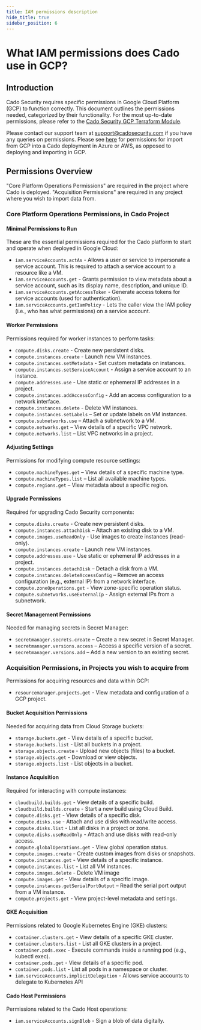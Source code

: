 ```yaml
---
title: IAM permissions description
hide_title: true
sidebar_position: 6
---
```


# What IAM permissions does Cado use in GCP?

## Introduction

Cado Security requires specific permissions in Google Cloud Platform (GCP) to function correctly. This document outlines the permissions needed, categorized by their functionality. For the most up-to-date permissions, please refer to the [Cado Security GCP Terraform Module](https://github.com/cado-security/Deployment-Templates/blob/main/gcp/modules/iam/main.tf).

Please contact our support team at [support@cadosecurity.com](mailto:support@cadosecurity.com) if you have any queries on permissions.
Please see [here](/cado/deploy/cross/adding-gcp) for permissions for import from GCP into a Cado deployment in Azure or AWS, as opposed to deploying and importing in GCP.

## Permissions Overview

"Core Platform Operations Permissions" are required in the project where Cado is deployed.
"Acquisition Permissions" are required in any project where you wish to import data from.

### Core Platform Operations Permissions, in Cado Project

#### Minimal Permissions to Run

These are the essential permissions required for the Cado platform to start and operate when deployed in Google Cloud:

- `iam.serviceAccounts.actAs` - Allows a user or service to impersonate a service account. This is required to attach a service account to a resource like a VM.
- `iam.serviceAccounts.get` - Grants permission to view metadata about a service account, such as its display name, description, and unique ID.
- `iam.serviceAccounts.getAccessToken` - Generate access tokens for service accounts (used for authentication).
- `iam.serviceAccounts.getIamPolicy` - Lets the caller view the IAM policy (i.e., who has what permissions) on a service account.

#### Worker Permissions

Permissions required for worker instances to perform tasks:

- `compute.disks.create` - Create new persistent disks.
- `compute.instances.create` - Launch new VM instances.
- `compute.instances.setMetadata` - Set custom metadata on instances.
- `compute.instances.setServiceAccount` - Assign a service account to an instance.
- `compute.addresses.use` - Use static or ephemeral IP addresses in a project.
- `compute.instances.addAccessConfig` - Add an access configuration to a network interface.
- `compute.instances.delete` -  Delete VM instances.
- `compute.instances.setLabels` – Set or update labels on VM instances.
- `compute.subnetworks.use` – Attach a subnetwork to a VM.
- `compute.networks.get` – View details of a specific VPC network.
- `compute.networks.list` – List VPC networks in a project.

#### Adjusting Settings

Permissions for modifying compute resource settings:

- `compute.machineTypes.get` – View details of a specific machine type.
- `compute.machineTypes.list` – List all available machine types.
- `compute.regions.get` – View metadata about a specific region.

#### Upgrade Permissions

Required for upgrading Cado Security components:

- `compute.disks.create` - Create new persistent disks.
- `compute.instances.attachDisk` – Attach an existing disk to a VM.
- `compute.images.useReadOnly` - Use images to create instances (read-only).
- `compute.instances.create` - Launch new VM instances.
- `compute.addresses.use` - Use static or ephemeral IP addresses in a project.
- `compute.instances.detachDisk` – Detach a disk from a VM.
- `compute.instances.deleteAccessConfig` – Remove an access configuration (e.g., external IP) from a network interface.
- `compute.zoneOperations.get` - View zone-specific operation status.
- `compute.subnetworks.useExternalIp` - Assign external IPs from a subnetwork.

#### Secret Management Permissions

Needed for managing secrets in Secret Manager:

- `secretmanager.secrets.create` – Create a new secret in Secret Manager.
- `secretmanager.versions.access` – Access a specific version of a secret.
- `secretmanager.versions.add` – Add a new version to an existing secret.

### Acquisition Permissions, in Projects you wish to acquire from

Permissions for acquiring resources and data within GCP:

- `resourcemanager.projects.get` - View metadata and configuration of a GCP project.

#### Bucket Acquisition Permissions

Needed for acquiring data from Cloud Storage buckets:

- `storage.buckets.get` - View details of a specific bucket.
- `storage.buckets.list` - List all buckets in a project.
- `storage.objects.create` - Upload new objects (files) to a bucket.
- `storage.objects.get` - Download or view objects.
- `storage.objects.list` - List objects in a bucket.

#### Instance Acquisition

Required for interacting with compute instances:

- `cloudbuild.builds.get` - View details of a specific build.
- `cloudbuild.builds.create` - Start a new build using Cloud Build.
- `compute.disks.get` - View details of a specific disk.
- `compute.disks.use` - Attach and use disks with read/write access.
- `compute.disks.list` - List all disks in a project or zone.
- `compute.disks.useReadOnly` - Attach and use disks with read-only access.
- `compute.globalOperations.get` - View global operation status.
- `compute.images.create` - Create custom images from disks or snapshots.
- `compute.instances.get` - View details of a specific instance.
- `compute.instances.list` - List all VM instances.
- `compute.images.delete` - Delete VM image
- `compute.images.get` - View details of a specific image.
- `compute.instances.getSerialPortOutput` – Read the serial port output from a VM instance.
- `compute.projects.get` - View project-level metadata and settings.

#### GKE Acquisition

Permissions related to Google Kubernetes Engine (GKE) clusters:

- `container.clusters.get` - View details of a specific GKE cluster.
- `container.clusters.list` - List all GKE clusters in a project.
- `container.pods.exec` - Execute commands inside a running pod (e.g., kubectl exec).
- `container.pods.get` - View details of a specific pod.
- `container.pods.list` - List all pods in a namespace or cluster.
- `iam.serviceAccounts.implicitDelegation` - Allows service accounts to delegate to Kubernetes API


#### Cado Host Permissions

Permissions related to the Cado Host operations:

- `iam.serviceAccounts.signBlob` - Sign a blob of data digitally.

